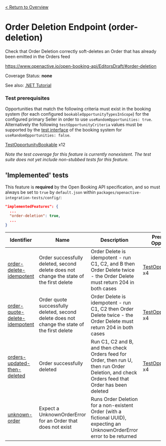 [< Return to Overview](../../README.md)
# Order Deletion Endpoint (order-deletion)

Check that Order Deletion correctly soft-deletes an Order that has already been emitted in the Orders feed


https://www.openactive.io/open-booking-api/EditorsDraft/#order-deletion

Coverage Status: **none**

See also: [.NET Tutorial](https://tutorials.openactive.io/open-booking-sdk/quick-start-guide/storebookingengine/day-6-orders-feed)
### Test prerequisites
Opportunities that match the following criteria must exist in the booking system (for each configured `bookableOpportunityTypesInScope`) for the configured primary Seller in order to use `useRandomOpportunities: true`. Alternatively the following `testOpportunityCriteria` values must be supported by the [test interface](https://openactive.io/test-interface/) of the booking system for `useRandomOpportunities: false`.

[TestOpportunityBookable](https://openactive.io/test-interface#TestOpportunityBookable) x12

*Note the test coverage for this feature is currently nonexistent. The test suite does not yet include non-stubbed tests for this feature.*


## 'Implemented' tests

This feature is **required** by the Open Booking API specification, and so must always be set to `true` by `default.json` within `packages/openactive-integration-tests/config/`:

```json
"implementedFeatures": {
  ...
  "order-deletion": true,
  ...
}
```

| Identifier | Name | Description | Prerequisites per Opportunity Type |
|------------|------|-------------|---------------|
| [order-delete-idempotent](./implemented/order-delete-idempotent-test.js) | Order successfully deleted, second delete does not change the state of the first delete | Order Delete is idempotent - run C1, C2, and B then Order Delete twice - the Order Delete must return 204 in both cases | [TestOpportunityBookable](https://openactive.io/test-interface#TestOpportunityBookable) x4 |
| [order-quote-delete-idempotent](./implemented/order-quote-delete-idempotent-test.js) | Order quote successfully deleted, second delete does not change the state of the first delete | Order Delete is idempotent - run C1, C2 then Order Delete twice - the Order Delete must return 204 in both cases | [TestOpportunityBookable](https://openactive.io/test-interface#TestOpportunityBookable) x4 |
| [orders-updated-then-deleted](./implemented/orders-updated-then-deleted-test.js) | Order successfully deleted | Run C1, C2 and B, and then check Orders feed for Order, then run U, then run Order Deletion, and check Orders feed that Order has been deleted | [TestOpportunityBookable](https://openactive.io/test-interface#TestOpportunityBookable) x4 |
| [unknown-order](./implemented/unknown-order-test.js) | Expect a UnknownOrderError for an Order that does not exist | Runs Order Deletion for a non-existent Order (with a fictional UUID), expecting an UnknownOrderError error to be returned |  |



